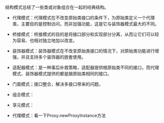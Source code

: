 结构模式总结了一些类或对象组合在一起的经典结构。

+ 代理模式：代理模式在不改变原始类接口的条件下，为原始类定义一个代理类，主要目的是控制访问，而非加强功能，这是它与装饰器模式最大的不同。
+ 桥接模式：桥接模式的目的是将接口部分和实现部分分离，从而让它们可以较为容易、也相对独立地加以改变。
+ 装饰器模式：装饰器模式在不改变原始类接口的情况下，对原始类功能进行增强，并且支持多个装饰器的嵌套使用。
+ 适配器模式：是一种事后补救策略，适配器提供根原始类不同的接口，而代理模式、装饰器模式提供的都是跟原始类相同的接口。
+ 门面模式；接口整合，解决多接口带来的问题。
+ 组合模式：
+ 享元模式：

+ 代理模式：看一下Proxy.newProxyInstance方法
